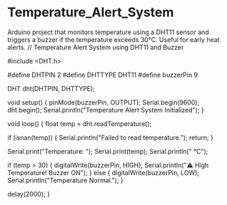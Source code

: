 # Temperature_Alert_System
Arduino project that monitors temperature using a DHT11 sensor and triggers a buzzer if the temperature exceeds 30°C. Useful for early heat alerts.
// Temperature Alert System using DHT11 and Buzzer

#include <DHT.h>

#define DHTPIN 2
#define DHTTYPE DHT11
#define buzzerPin 9

DHT dht(DHTPIN, DHTTYPE);

void setup() {
  pinMode(buzzerPin, OUTPUT);
  Serial.begin(9600);
  dht.begin();
  Serial.println("Temperature Alert System Initialized");
}

void loop() {
  float temp = dht.readTemperature();

  if (isnan(temp)) {
    Serial.println("Failed to read temperature.");
    return;
  }

  Serial.print("Temperature: ");
  Serial.print(temp);
  Serial.println(" °C");

  if (temp > 30) {
    digitalWrite(buzzerPin, HIGH);
    Serial.println("⚠️ High Temperature! Buzzer ON");
  } else {
    digitalWrite(buzzerPin, LOW);
    Serial.println("Temperature Normal.");
  }

  delay(2000);
}

